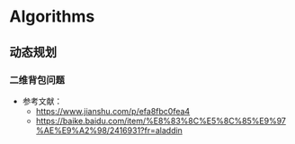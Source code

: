 # Algorithms
## 动态规划
### 二维背包问题
* 参考文献：
  * https://www.jianshu.com/p/efa8fbc0fea4
  * https://baike.baidu.com/item/%E8%83%8C%E5%8C%85%E9%97%AE%E9%A2%98/2416931?fr=aladdin
